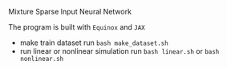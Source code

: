 Mixture Sparse Input Neural Network

The program is built with `Equinox` and `JAX`

* make train dataset run `bash make_dataset.sh`
* run linear or nonlinear simulation run `bash linear.sh` or `bash nonlinear.sh`